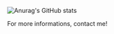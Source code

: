 ![Anurag's GitHub stats](https://github-readme-stats.vercel.app/api?username=bruno561&theme=tokyonight&show_icons=true)

For more informations, contact me!
